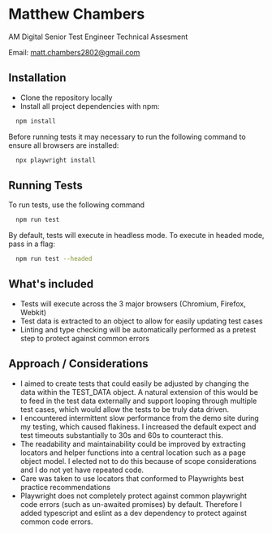 
# Matthew Chambers

AM Digital Senior Test Engineer Technical Assesment

Email: matt.chambers2802@gmail.com


## Installation

- Clone the repository locally
- Install all project dependencies with npm:

```bash
  npm install
```
Before running tests it may necessary to run the following command to ensure all browsers are installed:
```bash
  npx playwright install  
```

## Running Tests

To run tests, use the following command

```bash
  npm run test
```
By default, tests will execute in headless mode. To execute in headed mode, pass in a flag:

```bash
  npm run test --headed
```
## What's included

- Tests will execute across the 3 major browsers (Chromium, Firefox, Webkit)
- Test data is extracted to an object to allow for easily updating test cases
- Linting and type checking will be automatically performed as a pretest step to protect against common errors

## Approach / Considerations

- I aimed to create tests that could easily be adjusted by changing the data within the TEST_DATA object. A natural extension of this would be to feed in the test data externally and support looping through multiple test cases, which would allow the tests to be truly data driven.
- I encountered intermittent slow performance from the demo site during my testing, which caused flakiness. I increased the default expect and test timeouts substantially to 30s and 60s to counteract this.
- The readability and maintainability could be improved by extracting locators and helper functions into a central location such as a page object model. I elected not to do this because of scope considerations and I do not yet have repeated code.
- Care was taken to use locators that conformed to Playwrights best practice recommendations
- Playwright does not completely protect against common playwright code errors (such as un-awaited promises) by default. Therefore I added typescript and eslint as a dev dependency to protect against common code errors.
